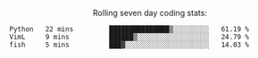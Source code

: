 <!--<p align="center">
  <img width="auto" src ="https://github-readme-stats.vercel.app/api/top-langs/?username=syrkis&layout=compact&hide_border=true&theme=darcula&bg_color=00000000&langs_count=6&hide=jupyter%20notebook,JavaScript,HTML" width = 400>
      <img src ="https://github-readme-streak-stats.herokuapp.com?user=syrkis&theme=darcula&hide_border=true&background=FFFFFF00" width = 400>

</p>-->
<p align="center">Rolling seven day coding stats:</p>
<!--START_SECTION:waka-->

```text
Python   22 mins         ███████████████▒░░░░░░░░░   61.19 %
VimL     9 mins          ██████▒░░░░░░░░░░░░░░░░░░   24.79 %
fish     5 mins          ███▓░░░░░░░░░░░░░░░░░░░░░   14.03 %
```

<!--END_SECTION:waka-->
